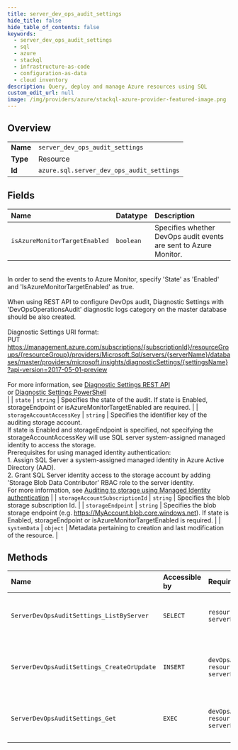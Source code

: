 ```yaml
---
title: server_dev_ops_audit_settings
hide_title: false
hide_table_of_contents: false
keywords:
  - server_dev_ops_audit_settings
  - sql
  - azure    
  - stackql
  - infrastructure-as-code
  - configuration-as-data
  - cloud inventory
description: Query, deploy and manage Azure resources using SQL
custom_edit_url: null
image: /img/providers/azure/stackql-azure-provider-featured-image.png
---
```

  
    

## Overview
<table><tbody>
<tr><td><b>Name</b></td><td><code>server_dev_ops_audit_settings</code></td></tr>
<tr><td><b>Type</b></td><td>Resource</td></tr>
<tr><td><b>Id</b></td><td><code>azure.sql.server_dev_ops_audit_settings</code></td></tr>
</tbody></table>

## Fields
| Name | Datatype | Description |
|:-----|:---------|:------------|
| `isAzureMonitorTargetEnabled` | `boolean` | Specifies whether DevOps audit events are sent to Azure Monitor. <br />In order to send the events to Azure Monitor, specify 'State' as 'Enabled' and 'IsAzureMonitorTargetEnabled' as true.<br /><br />When using REST API to configure DevOps audit, Diagnostic Settings with 'DevOpsOperationsAudit' diagnostic logs category on the master database should be also created.<br /><br />Diagnostic Settings URI format:<br />PUT https://management.azure.com/subscriptions/{subscriptionId}/resourceGroups/{resourceGroup}/providers/Microsoft.Sql/servers/{serverName}/databases/master/providers/microsoft.insights/diagnosticSettings/{settingsName}?api-version=2017-05-01-preview<br /><br />For more information, see [Diagnostic Settings REST API](https://go.microsoft.com/fwlink/?linkid=2033207)<br />or [Diagnostic Settings PowerShell](https://go.microsoft.com/fwlink/?linkid=2033043)<br /> |
| `state` | `string` | Specifies the state of the audit. If state is Enabled, storageEndpoint or isAzureMonitorTargetEnabled are required. |
| `storageAccountAccessKey` | `string` | Specifies the identifier key of the auditing storage account. <br />If state is Enabled and storageEndpoint is specified, not specifying the storageAccountAccessKey will use SQL server system-assigned managed identity to access the storage.<br />Prerequisites for using managed identity authentication:<br />1. Assign SQL Server a system-assigned managed identity in Azure Active Directory (AAD).<br />2. Grant SQL Server identity access to the storage account by adding 'Storage Blob Data Contributor' RBAC role to the server identity.<br />For more information, see [Auditing to storage using Managed Identity authentication](https://go.microsoft.com/fwlink/?linkid=2114355) |
| `storageAccountSubscriptionId` | `string` | Specifies the blob storage subscription Id. |
| `storageEndpoint` | `string` | Specifies the blob storage endpoint (e.g. https://MyAccount.blob.core.windows.net). If state is Enabled, storageEndpoint or isAzureMonitorTargetEnabled is required. |
| `systemData` | `object` | Metadata pertaining to creation and last modification of the resource. |
## Methods
| Name | Accessible by | Required Params | Description |
|:-----|:--------------|:----------------|:------------|
| `ServerDevOpsAuditSettings_ListByServer` | `SELECT` | `resourceGroupName, serverName, subscriptionId` | Lists DevOps audit settings of a server. |
| `ServerDevOpsAuditSettings_CreateOrUpdate` | `INSERT` | `devOpsAuditingSettingsName, resourceGroupName, serverName, subscriptionId` | Creates or updates a server's DevOps audit settings. |
| `ServerDevOpsAuditSettings_Get` | `EXEC` | `devOpsAuditingSettingsName, resourceGroupName, serverName, subscriptionId` | Gets a server's DevOps audit settings. |

